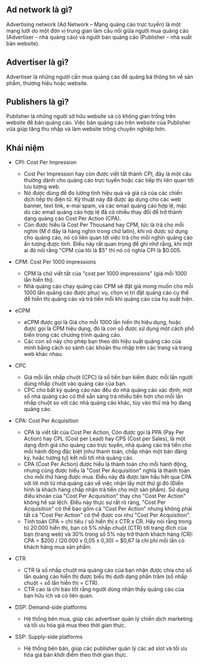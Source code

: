 ## Ad network là gì?
Advertising network (Ad Network – Mạng quảng cáo trực tuyến) là một mạng lưới do một đơn vị trung gian làm cầu nối giữa người mua quảng cáo (Advertiser – nhà quảng cáo) và người bán quảng cáo (Publisher – nhà xuất bản website).

## Advertiser là gì?
Advertiser là những người cần mua quảng cáo để quảng bá thông tin về sản phẩm, thương hiệu hoặc website.

## Publishers là gì?
Publisher là những người sở hữu website và có không gian trống trên website để bán quảng cáo. Việc bán quảng cáo trên website của Publisher vừa giúp tăng thu nhập và làm website trông chuyên nghiệp hơn.

## Khái niệm
- CPI: Cost Per Impression
    - Cost Per Impression hay còn được viết tắt thành CPI, đây là một câu thường dành cho quảng cáo trực tuyến hoặc các tiếp thị liên quan tới lưu lượng web.
    - Nó được dùng để đo lường tính hiệu quả và giá cả của các chiến dịch tiếp thị điện tử. Kỹ thuật này đã được áp dụng cho các web banner, text link, e-mai spam, và các email quảng cáo hợp lệ, mặc dù các email quảng cáo hợp lệ đã có nhiều thay đổi để trở thành dạng quảng cáo Cost Per Action (CPA).
    - Còn được hiểu là Cost Per Thousand hay CPM, tức là trả cho mỗi nghìn (M ở đây là hàng nghìn trong chữ latin), khi nó được sử dụng cho quảng cáo, nó có liên quan tới việc trả cho mỗi nghìn quảng cáo ấn tượng được tính. Điều này rất quan trọng để ghi nhớ rằng, khi một ai đó nói rằng "CPM của tôi là $5" thì nó có nghĩa CPI là $0.005.

- CPM: Cost Per 1000 impressions
    - CPM là chữ viết tắt của "cost per 1000 impressions" (giá mỗi 1000 lần hiển thị).
    - Nhà quảng cáo chạy quảng cáo CPM sẽ đặt giá mong muốn cho mỗi 1000 lần quảng cáo được phục vụ, chọn vị trí đặt quảng cáo cụ thể để hiển thị quảng cáo và trả tiền mỗi khi quảng cáo của họ xuất hiện.

- eCPM
    - eCPM được gọi là Giá cho mỗi 1000 lần hiển thị hiệu dụng, hoặc được gọi là CPM hiệu dụng, đó là con số được sử dụng một cách phổ biến trong các chương trình quảng cáo.
    - Các con số này cho phép bạn theo dõi hiệu suất quảng cáo của mình bằng cách so sánh các khoản thu nhập trên các trang và trang web khác nhau.

- CPC
    - Giá mỗi lần nhấp chuột (CPC) là số tiền bạn kiếm được mỗi lần người dùng nhấp chuột vào quảng cáo của bạn.
    - CPC cho bất kỳ quảng cáo nào đều do nhà quảng cáo xác định; một số nhà quảng cáo có thể sẵn sàng trả nhiều tiền hơn cho mỗi lần nhấp chuột so với các nhà quảng cáo khác, tùy vào thứ mà họ đang quảng cáo.

- CPA: Cost Per Acquisition
    - CPA là viết tắt của Cost Per Action, Còn được gọi là PPA (Pay Per Action) hay CPL (Cost per Lead) hay CPS (Cost per Sales), là một dạng định giá cho quảng cáo trực tuyến, nhà quảng cáo trả tiền cho mỗi hành động đặc biệt (như thanh toán, chấp nhận một bản đăng ký, hoặc tương tự) kết nối tới nhà quảng cáo.
    - CPA (Cost Per Action) được hiểu là thành toán cho mỗi hành động, nhưng cũng được hiểu là "Cost Per Acquisition" nghĩa là thành toán cho mỗi thứ hàng được mua. Điều này đã được làm hầu hết qua CPA với lời mời từ nhà quảng cáo về việc nhận lấy một thứ gì đó (Điển hình là khách hàng chấp nhận trả tiền cho một sản phẩm). Sử dụng điều khoản của "Cost Per Acquisition" thay cho "Cost Per Action" không hề sai lệch. Điều này thực sự rất rõ ràng, "Cost Per Acquisition" có thể bao gồm cả "Cost Per Action" nhưng không phải tất cả "Cost Per Action" có thể được coi như "Cost Per Acquisition".
    - Tính toán CPA = chi tiêu / số hiển thị x CTR x CR. Hãy nói rằng trong từ 20.000 hiển thị, bạn có 5% nhấp chuột (CTR) tới trang đích của bạn (trang web) và 30% trong số 5% này trở thành khách hàng (CR):
    CPA = $200 / (20.000 x 0,05 x 0,30) = $0,67 là chi phí mỗi lần có khách hàng mua sản phẩm.
- CTR
    - CTR là số nhấp chuột mà quảng cáo của bạn nhận được chia cho số lần quảng cáo hiển thị được biểu thị dưới dạng phần trăm (số nhấp chuột ÷ số lần hiển thị = CTR).
    - CTR cao là chỉ báo tốt rằng người dùng nhận thấy quảng cáo của bạn hữu ích và có liên quan.

- DSP: Demand-side platforms
    - Hệ thống bên mua, giúp các advertiser quản lý chiến dịch marketing và tối ưu hóa giá mua theo thời gian thực.
- SSP: Supply-side platforms
    - Hệ thống bên bán, giúp các publisher quản lý các ad slot và tối ưu hóa giá bán khởi điểm theo thời gian thực.